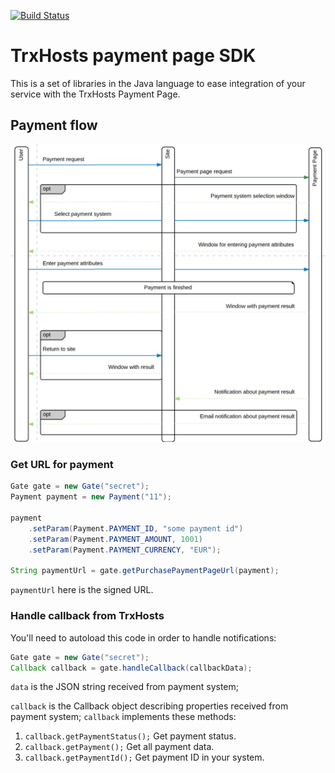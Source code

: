 [![Build Status](https://travis-ci.com/trxhosts/paymentpage-sdk-java.svg?branch=main)](https://travis-ci.com/trxhosts/paymentpage-sdk-java)

# TrxHosts payment page SDK

This is a set of libraries in the Java language to ease integration of your service
with the TrxHosts Payment Page.

## Payment flow

![Payment flow](flow.png)

### Get URL for payment

```java
Gate gate = new Gate("secret");
Payment payment = new Payment("11");

payment
    .setParam(Payment.PAYMENT_ID, "some payment id")
    .setParam(Payment.PAYMENT_AMOUNT, 1001)
    .setParam(Payment.PAYMENT_CURRENCY, "EUR");

String paymentUrl = gate.getPurchasePaymentPageUrl(payment);
``` 

`paymentUrl` here is the signed URL.

### Handle callback from TrxHosts

You'll need to autoload this code in order to handle notifications:

```java
Gate gate = new Gate("secret");
Callback callback = gate.handleCallback(callbackData);
```

`data` is the JSON string received from payment system;

`callback` is the Callback object describing properties received from payment system;
`callback` implements these methods: 
1. `callback.getPaymentStatus();`
    Get payment status.
2. `callback.getPayment();`
    Get all payment data.
3. `callback.getPaymentId();`
    Get payment ID in your system.

